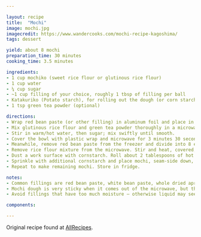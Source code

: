 ```yaml
---

layout: recipe
title:  "Mochi"
image: mochi.jpg
imagecredit: https://www.wandercooks.com/mochi-recipe-kagoshima/
tags: dessert

yield: about 8 mochi
preparation_time: 30 minutes
cooking_time: 3.5 minutes

ingredients:
- 1 cup mochiko (sweet rice flour or glutinous rice flour) 
- 1 cup water
- ¼ cup sugar
- ~1 cup filling of your choice, roughly 1 tbsp of filling per ball
- Katakuriko (Potato starch), for rolling out the dough (or corn starch)
- 1 tsp green tea powder (optional)

directions:
- Wrap red bean paste (or other filling) in aluminum foil and place in the freezer until solid, at least 1 hour.
- Mix glutinous rice flour and green tea powder thoroughly in a microwave-safe bowl.
- Stir in warm/hot water, then sugar; mix swiftly until smooth.
- Cover the bowl with plastic wrap and microwave for 3 minutes 30 seconds. If needed, heat the dough in 15 second intervals until the dough looks slightly translucent.
- Meanwhile, remove red bean paste from the freezer and divide into 8 equal balls (about 2 tablespoons each). Set aside.
- Remove rice flour mixture from the microwave. Stir and heat, covered, for another 15 to 30 seconds.
- Dust a work surface with cornstarch. Roll about 2 tablespoons of hot rice flour mixture into a ball. Flatten the ball and place one ball of frozen red bean paste in the center (like in picture below). Pinch and press the dough around the bean paste until completely covered.
- Sprinkle with additional cornstarch and place mochi, seam-side down, in a paper muffin liner to prevent sticking.
- Repeat to make remaining mochi. Store in fridge.

notes:
- Common fillings are red bean paste, white bean paste, whole dried apricots, candied chestnuts or ice cream. You can also try other fruits, cookie butter, or even nutella.
- Mochi dough is very sticky when it comes out of the microwave, but this is when it’s easiest to shape or roll. If the dough cools down too much, it will be much more difficult to manage.
- Avoid fillings that have too much moisture – otherwise liquid may seep out from the seams.

components:

---
```


Original recipe found at [AllRecipes](https://www.allrecipes.com/recipe/193307/easy-mochi/).